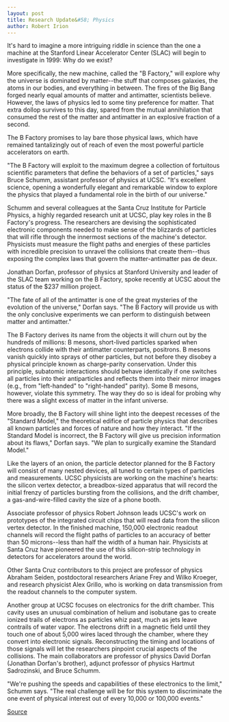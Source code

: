 ```yaml
---
layout: post
title: Research Update&#58; Physics
author: Robert Irion
---
```


It's hard to imagine a more intriguing riddle in science than the one a machine at the Stanford Linear Accelerator Center (SLAC) will begin to investigate in 1999: Why do we exist?

More specifically, the new machine, called the "B Factory," will explore why the universe is dominated by matter--the stuff that composes galaxies, the atoms in our bodies, and everything in between. The fires of the Big Bang forged nearly equal amounts of matter and antimatter, scientists believe. However, the laws of physics led to some tiny preference for matter. That extra dollop survives to this day, spared from the mutual annihilation that consumed the rest of the matter and antimatter in an explosive fraction of a second.

The B Factory promises to lay bare those physical laws, which have remained tantalizingly out of reach of even the most powerful particle accelerators on earth.

"The B Factory will exploit to the maximum degree a collection of fortuitous scientific parameters that define the behaviors of a set of particles," says Bruce Schumm, assistant professor of physics at UCSC. "It's excellent science, opening a wonderfully elegant and remarkable window to explore the physics that played a fundamental role in the birth of our universe."

Schumm and several colleagues at the Santa Cruz Institute for Particle Physics, a highly regarded research unit at UCSC, play key roles in the B Factory's progress. The researchers are devising the sophisticated electronic components needed to make sense of the blizzards of particles that will rifle through the innermost sections of the machine's detector. Physicists must measure the flight paths and energies of these particles with incredible precision to unravel the collisions that create them--thus exposing the complex laws that govern the matter-antimatter pas de deux.

Jonathan Dorfan, professor of physics at Stanford University and leader of the SLAC team working on the B Factory, spoke recently at UCSC about the status of the $237 million project.

"The fate of all of the antimatter is one of the great mysteries of the evolution of the universe," Dorfan says. "The B Factory will provide us with the only conclusive experiments we can perform to distinguish between matter and antimatter."

The B Factory derives its name from the objects it will churn out by the hundreds of millions: B mesons, short-lived particles sparked when electrons collide with their antimatter counterparts, positrons. B mesons vanish quickly into sprays of other particles, but not before they disobey a physical principle known as charge-parity conservation. Under this principle, subatomic interactions should behave identically if one switches all particles into their antiparticles and reflects them into their mirror images (e.g., from "left-handed" to "right-handed" parity). Some B mesons, however, violate this symmetry. The way they do so is ideal for probing why there was a slight excess of matter in the infant universe.

More broadly, the B Factory will shine light into the deepest recesses of the "Standard Model," the theoretical edifice of particle physics that describes all known particles and forces of nature and how they interact. "If the Standard Model is incorrect, the B Factory will give us precision information about its flaws," Dorfan says. "We plan to surgically examine the Standard Model."

Like the layers of an onion, the particle detector planned for the B Factory will consist of many nested devices, all tuned to certain types of particles and measurements. UCSC physicists are working on the machine's hearts: the silicon vertex detector, a breadbox-sized apparatus that will record the initial frenzy of particles bursting from the collisions, and the drift chamber, a gas-and-wire-filled cavity the size of a phone booth.

Associate professor of physics Robert Johnson leads UCSC's work on prototypes of the integrated circuit chips that will read data from the silicon vertex detector. In the finished machine, 150,000 electronic readout channels will record the flight paths of particles to an accuracy of better than 50 microns--less than half the width of a human hair. Physicists at Santa Cruz have pioneered the use of this silicon-strip technology in detectors for accelerators around the world.

Other Santa Cruz contributors to this project are professor of physics Abraham Seiden, postdoctoral researchers Ariane Frey and Wilko Kroeger, and research physicist Alex Grillo, who is working on data transmission from the readout channels to the computer system.

Another group at UCSC focuses on electronics for the drift chamber. This cavity uses an unusual combination of helium and isobutane gas to create ionized trails of electrons as particles whiz past, much as jets leave contrails of water vapor. The electrons drift in a magnetic field until they touch one of about 5,000 wires laced through the chamber, where they convert into electronic signals. Reconstructing the timing and locations of those signals will let the researchers pinpoint crucial aspects of the collisions. The main collaborators are professor of physics David Dorfan (Jonathan Dorfan's brother), adjunct professor of physics Hartmut Sadrozinski, and Bruce Schumm.

"We're pushing the speeds and capabilities of these electronics to the limit," Schumm says. "The real challenge will be for this system to discriminate the one event of physical interest out of every 10,000 or 100,000 events."  

[Source](http://www1.ucsc.edu/oncampus/currents/96-11-11/research.htm "Permalink to Research Update: Physics:11-11-96")
